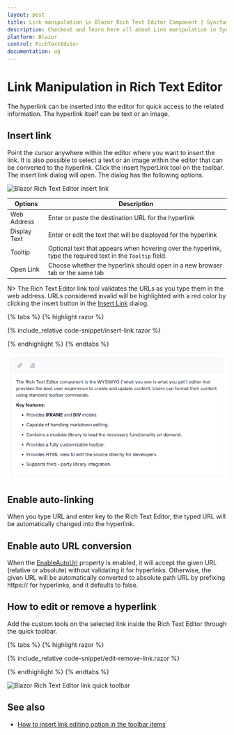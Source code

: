 ```yaml
---
layout: post
title: Link manipulation in Blazor Rich Text Editor Component | Syncfusion
description: Checkout and learn here all about Link manipulation in Syncfusion Blazor Rich Text Editor component and more.
platform: Blazor
control: RichTextEditor
documentation: ug
---
```


# Link Manipulation in Rich Text Editor

The hyperlink can be inserted into the editor for quick access to the related information. The hyperlink itself can be text or an image.

## Insert link

Point the cursor anywhere within the editor where you want to insert the link. It is also possible to select a text or an image within the editor that can be converted to the hyperlink. Click the insert hyperLink tool on the toolbar. The insert link dialog will open. The dialog has the following options.

![Blazor Rich Text Editor insert link](../images/blazor-richtexteditor-insert-link.png)

| Options | Description |
|----------------|--------------------------------------|
| Web Address | Enter or paste the destination URL for the hyperlink |
| Display Text | Enter or edit the text that will be displayed for the hyperlink |
| Tooltip |Optional text that appears when hovering over the hyperlink, type the required text in the `Tooltip` field. |
| Open Link | Choose whether the hyperlink should open in a new browser tab or the same tab |

N> The Rich Text Editor link tool validates the URLs as you type them in the web address. URLs considered invalid will be highlighted with a red color by clicking the insert button in the [Insert Link](https://help.syncfusion.com/cr/blazor/Syncfusion.Blazor.RichTextEditor.ToolbarCommand.html#Syncfusion_Blazor_RichTextEditor_ToolbarCommand_CreateLink) dialog.

{% tabs %}
{% highlight razor %}

{% include_relative code-snippet/insert-link.razor %}

{% endhighlight %}
{% endtabs %}

![Link icon displayed in Blazor Rich Text Editor toolbar](../images/blazor-richtexteditor-link-icon.png)

## Enable auto-linking

When you type URL and enter key to the Rich Text Editor, the typed URL will be automatically changed into the hyperlink.

## Enable auto URL conversion

When the [EnableAutoUrl](https://help.syncfusion.com/cr/blazor/Syncfusion.Blazor.RichTextEditor.SfRichTextEditor.html#Syncfusion_Blazor_RichTextEditor_SfRichTextEditor_EnableAutoUrl) property is enabled, it will accept the given URL (relative or absolute) without validating it for hyperlinks. Otherwise, the given URL will be automatically converted to absolute path URL by prefixing https:// for hyperlinks, and it defaults to false.

## How to edit or remove a hyperlink

Add the custom tools on the selected link inside the Rich Text Editor through the quick toolbar.

{% tabs %}
{% highlight razor %}

{% include_relative code-snippet/edit-remove-link.razor %}

{% endhighlight %}
{% endtabs %}

![Blazor Rich Text Editor link quick toolbar](./images/blazor-richtexteditor-link-quick-toolbar.png)

## See also

* [How to insert link editing option in the toolbar items](../toolbar#link-quick-toolbar)
